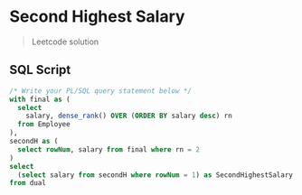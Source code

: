 # Second Highest Salary
> Leetcode solution


## SQL Script
```sql
/* Write your PL/SQL query statement below */
with final as (
  select 
    salary, dense_rank() OVER (ORDER BY salary desc) rn
  from Employee
),
secondH as (
  select rowNum, salary from final where rn = 2
)
select 
  (select salary from secondH where rowNum = 1) as SecondHighestSalary
from dual
```